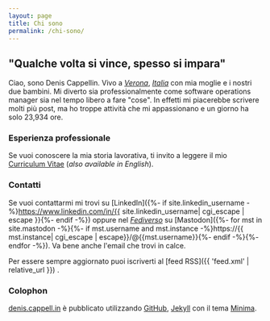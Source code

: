 ```yaml
---
layout: page
title: Chi sono
permalink: /chi-sono/
---
```


## "Qualche volta si vince, spesso si impara"

Ciao, sono Denis Cappellin. Vivo a *[Verona][verona]*, *[Italia][italia]* con mia moglie e i nostri due bambini. Mi diverto sia 
professionalmente come software operations manager sia nel tempo libero a fare "cose". In effetti mi piacerebbe scrivere
molti più post, ma ho troppe attività che mi appassionano e un giorno ha solo 23,934 ore. 

### Esperienza professionale

Se vuoi conoscere la mia storia lavorativa, ti invito a leggere il mio [Curriculum Vitae](/cv.html) (_also available in English_).

### Contatti

Se vuoi contattarmi mi trovi su [LinkedIn]({%- if site.linkedin_username -%}https://www.linkedin.com/in/{{ site.linkedin_username| cgi_escape | escape }}{%- endif -%}) oppure nel *[Fediverso][fediverso]* su [Mastodon]({%- for mst in site.mastodon -%}{%- if mst.username and mst.instance -%}https://{{ mst.instance| cgi_escape | escape}}/@{{mst.username}}{%- endif -%}{%- endfor -%}). Va bene anche l'email che trovi in calce.

Per essere sempre aggiornato puoi iscriverti al [feed RSS]({{ 'feed.xml' | relative_url }}) .

### Colophon
[denis.cappell.in]({{site.url}}) è pubblicato utilizzando [GitHub][github-pages], [Jekyll][jekyll] con il tema [Minima][minima].

[verona]: https://en.wikipedia.org/wiki/Verona
[italia]: https://en.wikipedia.org/wiki/Italia
[fediverso]: https://it.wikipedia.org/wiki/Fediverso
[github-pages]: https://pages.github.com
[jekyll]: https://jekyllrb.com
[minima]: https://github.com/jekyll/minima
